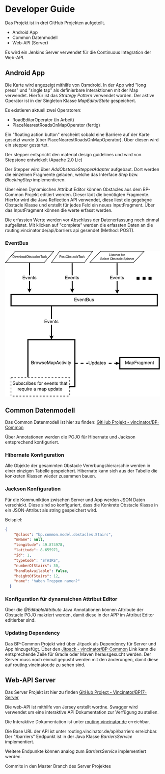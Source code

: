 # Developer Guide

Das Projekt ist in drei GitHub Projekten aufgeteilt. 
- Android App
- Common Datenmodell 
- Web-API (Server)

Es wird ein Jenkins Server verwendet für die Continuous Integration der Web-API.


## Android App

Die Karte wird angezeigt mithilfe von Osmdroid. In der App wird "long press" und "single tap" als definierbare Interaktionen mit der Map verwendet. Hierfür ist das *Strategy Pattern* verwendet worden. Der aktive Operator ist in der Singleton Klasse *MapEditorState* gespeichert.

Es existieren aktuell zwei Operatoren:
- RoadEditorOperator (In Arbeit)
- PlaceNearestRoadsOnMapOperator (fertig)


Ein "floating action button" erscheint sobald eine Barriere auf der Karte gesetzt wurde (über PlaceNearestRoadsOnMapOperator). Über diesen wird ein stepper gestartet.

Der stepper entspricht den material design guidelines und wird von Stepstone entwickelt (Apache 2.0 Lic)

Der Stepper wird über *AddObstacleStepperAdapter* aufgebaut. Dort werden die einzelnen Fragmente geladen, welche das Interface *Step* bzw. *BlockingStep* implementieren. 

Über einen Dynamischen Attribut Editor können Obstacles aus dem BP-Common Projekt editiert werden. Dieser lädt die benötigten Fragmente. Hierfür wird die Java Reflection API verwendet, diese liest die gegebene Obstacle Klasse und erstellt für jedes Feld ein neues InputFragment. Über das InputFragment können die werte erfasst werden.

Die erfassten Werte werden vor Abschluss der Datenerfassung noch einmal aufgelistet. Mit klicken auf "complete" werden die erfassten Daten an die routing.vincinator.de/api/barriers api gesendet (Method: POST). 

### EventBus

![alt text](doc/bp_diagramm.png)


## Common Datenmodell

Das Common Datenmodell ist hier zu finden: [GitHub Projekt - vincinator/BP-Common](https://github.com/Vincinator/BP-common)

Über Annotationen werden die POJO für Hibernate und Jackson entsprechend konfiguriert. 

### Hibernate Konfiguration
Alle Objekte der gesammten Obstacle Vererbungshierarschie werden in einer einzigen Tabelle gespeichert. 
Hibernate kann sich aus der Tabelle die konkreten Klassen wieder zusammen bauen. 


### Jackson Konfiguration

Für die Kommuniktion zwischen Server und App werden JSON Daten verschickt. Diese sind so konfiguriert, dass die Konkrete Obstacle Klasse in ein JSON-Attribut als string gespeichert wird.

Beispiel:
```JSON
{
    "@class": "bp.common.model.obstacles.Stairs",
    "mName": null,
    "longitude": 49.874978,
    "latitude": 8.655971,
    "id": 1,
    "typeCode": "STAIRS",
    "numberOfStairs": 30,
    "handleAvailable": false,
    "heightOfStairs": 12,
    "name": "haben Treppen namen?"
  }
```

### Konfiguration für dynamsichen Attribut Editor

Über die *@EditableAttribute* Java Annotationen können Attribute der Obstacle POJO makriert werden, damit diese in der APP im Attribut Editor editierbar sind.

### Updating Dependency

Das BP-Common Projekt wird über Jitpack als Dependency für Server und App hinzugefügt. 
Über den [Jitpack - vincinator/BP-Common](https://jitpack.io/#Vincinator/BP-Common) Link kann die entsprechende Zeile für Gradle oder Maven herausgesucht werden. 
Der Server muss noch einmal gepusht werden mit den änderungen, damit diese auf routing.vincinator.de zu sehen sind.



## Web-API Server

Das Server Projekt ist hier zu finden [GitHub Project - Vincinator/BP17-Server](https://github.com/Vincinator/BP17-Server/)

Die web-API ist mithilfe von Jersey erstellt wordne. Swagger wird verwendet um eine interaktive API Dokumentation zur Verfügung zu stellen. 

Die Interaktive Dokumentation ist unter [routing.vincinator.de](www.routing.vincinator.de) erreichbar. 

Die Base URL der API ist unter routing.vincinator.de/api/barriers erreichbar. Der "/barriers" Endpunkt ist in der Java Klasse *BarriersService* implementiert. 

Weitere Endpunkte können analog zum *BarriersService* implementiert werden.


Commits in den Master Branch des Server Projektes 
 





